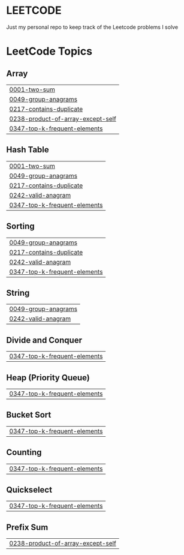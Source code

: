 # LEETCODE

Just my personal repo to keep track of the Leetcode problems I solve

<!---LeetCode Topics Start-->
# LeetCode Topics
## Array
|  |
| ------- |
| [0001-two-sum](https://github.com/buj8/LEETCODE/tree/master/0001-two-sum) |
| [0049-group-anagrams](https://github.com/buj8/LEETCODE/tree/master/0049-group-anagrams) |
| [0217-contains-duplicate](https://github.com/buj8/LEETCODE/tree/master/0217-contains-duplicate) |
| [0238-product-of-array-except-self](https://github.com/buj8/LEETCODE/tree/master/0238-product-of-array-except-self) |
| [0347-top-k-frequent-elements](https://github.com/buj8/LEETCODE/tree/master/0347-top-k-frequent-elements) |
## Hash Table
|  |
| ------- |
| [0001-two-sum](https://github.com/buj8/LEETCODE/tree/master/0001-two-sum) |
| [0049-group-anagrams](https://github.com/buj8/LEETCODE/tree/master/0049-group-anagrams) |
| [0217-contains-duplicate](https://github.com/buj8/LEETCODE/tree/master/0217-contains-duplicate) |
| [0242-valid-anagram](https://github.com/buj8/LEETCODE/tree/master/0242-valid-anagram) |
| [0347-top-k-frequent-elements](https://github.com/buj8/LEETCODE/tree/master/0347-top-k-frequent-elements) |
## Sorting
|  |
| ------- |
| [0049-group-anagrams](https://github.com/buj8/LEETCODE/tree/master/0049-group-anagrams) |
| [0217-contains-duplicate](https://github.com/buj8/LEETCODE/tree/master/0217-contains-duplicate) |
| [0242-valid-anagram](https://github.com/buj8/LEETCODE/tree/master/0242-valid-anagram) |
| [0347-top-k-frequent-elements](https://github.com/buj8/LEETCODE/tree/master/0347-top-k-frequent-elements) |
## String
|  |
| ------- |
| [0049-group-anagrams](https://github.com/buj8/LEETCODE/tree/master/0049-group-anagrams) |
| [0242-valid-anagram](https://github.com/buj8/LEETCODE/tree/master/0242-valid-anagram) |
## Divide and Conquer
|  |
| ------- |
| [0347-top-k-frequent-elements](https://github.com/buj8/LEETCODE/tree/master/0347-top-k-frequent-elements) |
## Heap (Priority Queue)
|  |
| ------- |
| [0347-top-k-frequent-elements](https://github.com/buj8/LEETCODE/tree/master/0347-top-k-frequent-elements) |
## Bucket Sort
|  |
| ------- |
| [0347-top-k-frequent-elements](https://github.com/buj8/LEETCODE/tree/master/0347-top-k-frequent-elements) |
## Counting
|  |
| ------- |
| [0347-top-k-frequent-elements](https://github.com/buj8/LEETCODE/tree/master/0347-top-k-frequent-elements) |
## Quickselect
|  |
| ------- |
| [0347-top-k-frequent-elements](https://github.com/buj8/LEETCODE/tree/master/0347-top-k-frequent-elements) |
## Prefix Sum
|  |
| ------- |
| [0238-product-of-array-except-self](https://github.com/buj8/LEETCODE/tree/master/0238-product-of-array-except-self) |
<!---LeetCode Topics End-->